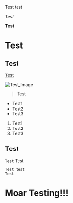 Test test

*Test*

**Test**

# Test

## Test

[Test](https://frndlydragon.github.io/cse15l-lab-reports/experiment_lab2.html)

![Test_Image](https://thumbs.dreamstime.com/b/long-loaf-bread-22826883.jpg)

> Test

* Test1
* Test2
* Test3

1. Test1
2. Test2
3. Test3

Test
---

`Test` Test

```
Test test
Test
```

# **Moar Testing!!!**
